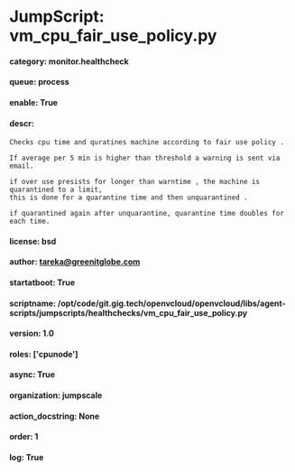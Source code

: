 
# JumpScript: vm_cpu_fair_use_policy.py
        
#### category: monitor.healthcheck
#### queue: process
#### enable: True
#### descr: 
```
Checks cpu time and quratines machine according to fair use policy .

If average per 5 min is higher than threshold a warning is sent via email.

if over use presists for longer than warntime , the machine is quarantined to a limit,
this is done for a quarantine time and then unquarantined .

if quarantined again after unquarantine, quarantine time doubles for each time.

```
#### license: bsd
#### author: tareka@greenitglobe.com
#### startatboot: True
#### scriptname: /opt/code/git.gig.tech/openvcloud/openvcloud/libs/agent-scripts/jumpscripts/healthchecks/vm_cpu_fair_use_policy.py
#### version: 1.0
#### roles: ['cpunode']
#### async: True
#### organization: jumpscale
#### action_docstring: None
#### order: 1
#### log: True